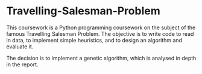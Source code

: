 # Travelling-Salesman-Problem
This coursework is a Python programming coursework on the subject of the famous Travelling Salesman Problem. The objective is to write code to read in data, to implement simple heuristics, and to design an algorithm and evaluate it.

The decision is to implement a genetic algorithm, which is analysed in depth in the report.
